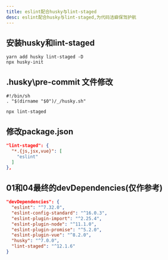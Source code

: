 ```yaml
---
title: eslint配合husky与lint-staged
desc: eslint配合husky与lint-staged,为代码洁癖保驾护航
---
```


## 安装husky和lint-staged

```shell
yarn add husky lint-staged -D
npx husky-init
```

## .husky\pre-commit 文件修改

```shell
#!/bin/sh
. "$(dirname "$0")/_/husky.sh"

npx lint-staged
```

## 修改package.json

```json
"lint-staged": {
  "*.{js,jsx,vue}": [
    "eslint"
  ]
},
```

## 01和04最终的devDependencies(仅作参考)

```json
"devDependencies": {
  "eslint": "^7.32.0",
  "eslint-config-standard": "^16.0.3",
  "eslint-plugin-import": "^2.25.4",
  "eslint-plugin-node": "^11.1.0",
  "eslint-plugin-promise": "^5.2.0",
  "eslint-plugin-vue": "^8.2.0",
  "husky": "^7.0.0",
  "lint-staged": "^12.1.6"
}
```
